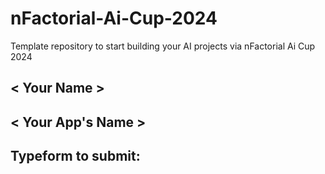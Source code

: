 # nFactorial-Ai-Cup-2024
Template repository to start building your AI projects via nFactorial Ai Cup 2024 

## < Your Name >

## < Your App's Name >


## Typeform to submit:
